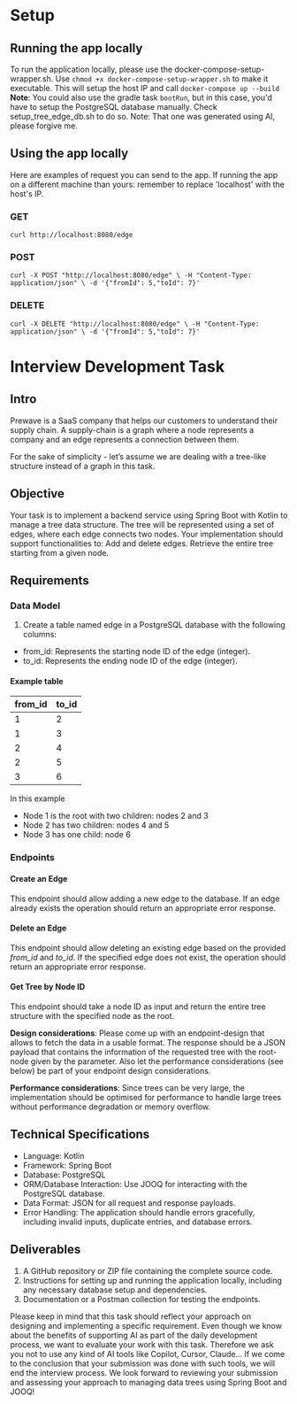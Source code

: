 # Setup
## Running the app locally
To run the application locally, please use the docker-compose-setup-wrapper.sh.
Use `chmod +x docker-compose-setup-wrapper.sh` to make it executable.
This will setup the host IP and call `docker-compose up --build`
**Note**: You could also use the gradle task `bootRun`, but in this case, you'd have to setup the PostgreSQL database manually. Check setup_tree_edge_db.sh to do so. Note: That one was generated using AI, please forgive me.
## Using the app locally
Here are examples of request you can send to the app. If running the app on a different machine than yours: remember to replace 'localhost' with the host's IP.
### GET
`curl http://localhost:8080/edge`
### POST
`curl -X POST "http://localhost:8080/edge" \
     -H "Content-Type: application/json" \
     -d '{"fromId": 5,"toId": 7}'`
### DELETE
`curl -X DELETE "http://localhost:8080/edge" \
     -H "Content-Type: application/json" \
     -d '{"fromId": 5,"toId": 7}'`

# Interview Development Task

## Intro

Prewave is a SaaS company that helps our customers to understand their supply chain. A supply-chain is a graph where a node represents a company and an edge represents a connection between them.

For the sake of simplicity - let’s assume we are dealing with a tree-like structure instead of a graph in this task.

## Objective

Your task is to implement a backend service using Spring Boot with Kotlin to manage a tree data structure. The tree will be represented using a set of edges, where each edge connects two nodes. Your implementation should support functionalities to:
 Add and delete edges.
 Retrieve the entire tree starting from a given node.

## Requirements
### Data Model
1. Create a table named edge in a PostgreSQL database with the following columns:
- from_id: Represents the starting node ID of the edge (integer).
- to_id: Represents the ending node ID of the edge (integer).

#### Example table
| from_id | to_id |
|---------|-------|
| 1       | 2     |
| 1       | 3     |
| 2       | 4     |
| 2       | 5     |
| 3       | 6     |
In this example
- Node 1 is the root with two children: nodes 2 and 3
- Node 2 has two children: nodes 4 and 5
- Node 3 has one child: node 6
### Endpoints
#### Create an Edge
This endpoint should allow adding a new edge to the database. If an edge already exists the
operation should return an appropriate error response.
#### Delete an Edge
This endpoint should allow deleting an existing edge based on the provided *from_id* and *to_id*.
If the specified edge does not exist, the operation should return an appropriate error response.
#### Get Tree by Node ID
This endpoint should take a node ID as input and return the entire tree structure with the
specified node as the root.

**Design considerations**: Please come up with an endpoint-design that allows to fetch the data
in a usable format. The response should be a JSON payload that contains the information of the
requested tree with the root-node given by the parameter. Also let the performance
considerations (see below) be part of your endpoint design considerations.

**Performance considerations**: Since trees can be very large, the implementation should be
optimised for performance to handle large trees without performance degradation or memory
overflow.

## Technical Specifications
- Language: Kotlin
- Framework: Spring Boot
- Database: PostgreSQL
- ORM/Database Interaction: Use JOOQ for interacting with the PostgreSQL database.
- Data Format: JSON for all request and response payloads.
- Error Handling: The application should handle errors gracefully, including invalid inputs,
duplicate entries, and database errors.

## Deliverables
1. A GitHub repository or ZIP file containing the complete source code.
2. Instructions for setting up and running the application locally, including any necessary
database setup and dependencies.
3. Documentation or a Postman collection for testing the endpoints.

Please keep in mind that this task should reflect your approach on designing and implementing
a specific requirement. Even though we know about the benefits of supporting AI as part of the
daily development process, we want to evaluate your work with this task. Therefore we ask you
not to use any kind of AI tools like Copilot, Cursor, Claude… If we come to the conclusion that
your submission was done with such tools, we will end the interview process.
We look forward to reviewing your submission and assessing your approach to managing data
trees using Spring Boot and JOOQ!